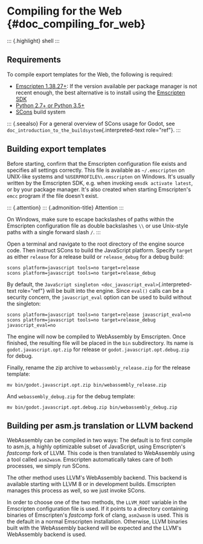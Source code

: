 Compiling for the Web {#doc_compiling_for_web}
=====================

::: {.highlight}
shell
:::

Requirements
------------

To compile export templates for the Web, the following is required:

-   [Emscripten 1.38.27+](http://kripken.github.io/emscripten-site): If
    the version available per package manager is not recent enough, the
    best alternative is to install using the [Emscripten
    SDK](http://kripken.github.io/emscripten-site/docs/getting_started/downloads.html)
-   [Python 2.7+ or Python 3.5+](https://www.python.org/)
-   [SCons](https://www.scons.org) build system

::: {.seealso}
For a general overview of SCons usage for Godot, see
`doc_introduction_to_the_buildsystem`{.interpreted-text role="ref"}.
:::

Building export templates
-------------------------

Before starting, confirm that the Emscripten configuration file exists
and specifies all settings correctly. This file is available as
`~/.emscripten` on UNIX-like systems and `%USERPROFILE%\.emscripten` on
Windows. It\'s usually written by the Emscripten SDK, e.g. when invoking
`emsdk activate latest`, or by your package manager. It\'s also created
when starting Emscripten\'s `emcc` program if the file doesn\'t exist.

::: {.attention}
::: {.admonition-title}
Attention
:::

On Windows, make sure to escape backslashes of paths within the
Emscripten configuration file as double backslashes `\\` or use
Unix-style paths with a single forward slash `/`.
:::

Open a terminal and navigate to the root directory of the engine source
code. Then instruct SCons to build the JavaScript platform. Specify
`target` as either `release` for a release build or `release_debug` for
a debug build:

    scons platform=javascript tools=no target=release
    scons platform=javascript tools=no target=release_debug

By default, the
`JavaScript singleton <doc_javascript_eval>`{.interpreted-text
role="ref"} will be built into the engine. Since `eval()` calls can be a
security concern, the `javascript_eval` option can be used to build
without the singleton:

    scons platform=javascript tools=no target=release javascript_eval=no
    scons platform=javascript tools=no target=release_debug javascript_eval=no

The engine will now be compiled to WebAssembly by Emscripten. Once
finished, the resulting file will be placed in the `bin` subdirectory.
Its name is `godot.javascript.opt.zip` for release or
`godot.javascript.opt.debug.zip` for debug.

Finally, rename the zip archive to `webassembly_release.zip` for the
release template:

    mv bin/godot.javascript.opt.zip bin/webassembly_release.zip

And `webassembly_debug.zip` for the debug template:

    mv bin/godot.javascript.opt.debug.zip bin/webassembly_debug.zip

Building per asm.js translation or LLVM backend
-----------------------------------------------

WebAssembly can be compiled in two ways: The default is to first compile
to asm.js, a highly optimizable subset of JavaScript, using
Emscripten\'s *fastcomp* fork of LLVM. This code is then translated to
WebAssembly using a tool called `asm2wasm`. Emscripten automatically
takes care of both processes, we simply run SCons.

The other method uses LLVM\'s WebAssembly backend. This backend is
available starting with LLVM 8 or in development builds. Emscripten
manages this process as well, so we just invoke SCons.

In order to choose one of the two methods, the `LLVM_ROOT` variable in
the Emscripten configuration file is used. If it points to a directory
containing binaries of Emscripten\'s *fastcomp* fork of clang,
`asm2wasm` is used. This is the default in a normal Emscripten
installation. Otherwise, LLVM binaries built with the WebAssembly
backend will be expected and the LLVM\'s WebAssembly backend is used.
